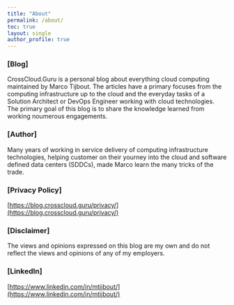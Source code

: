 ```yaml
---
title: "About"
permalink: /about/
toc: true
layout: single
author_profile: true
---
```


### [Blog]

CrossCloud.Guru is a personal blog about everything cloud computing maintained by Marco Tijbout. The articles have a primary focuses from the computing infrastructure up to the cloud and the everyday tasks of a Solution Architect or DevOps Engineer working with cloud technologies. The primary goal of this blog is to share the knowledge learned from working noumerous engagements.

### [Author]

Many years of working in service delivery of computing infrastructure technologies, helping customer on their yourney into the cloud and software defined data centers (SDDCs), made Marco learn the many tricks of the trade.

### [Privacy Policy]

[https://blog.crosscloud.guru/privacy/](https://blog.crosscloud.guru/privacy/)

### [Disclaimer]

The views and opinions expressed on this blog are my own and do not reflect the views and opinions of any of my employers.

### [LinkedIn]

[https://www.linkedin.com/in/mtijbout/](https://www.linkedin.com/in/mtijbout/)

